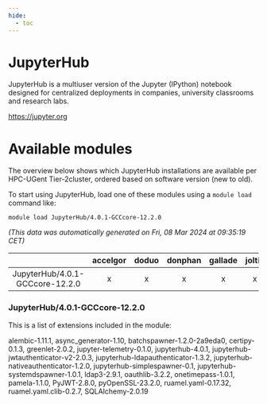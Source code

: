 ```yaml
---
hide:
  - toc
---
```


JupyterHub
==========


JupyterHub is a multiuser version of the Jupyter (IPython) notebook designed for centralized deployments in companies, university classrooms and research labs.

https://jupyter.org
# Available modules


The overview below shows which JupyterHub installations are available per HPC-UGent Tier-2cluster, ordered based on software version (new to old).

To start using JupyterHub, load one of these modules using a `module load` command like:

```shell
module load JupyterHub/4.0.1-GCCcore-12.2.0
```

*(This data was automatically generated on Fri, 08 Mar 2024 at 09:35:19 CET)*  

| |accelgor|doduo|donphan|gallade|joltik|skitty|
| :---: | :---: | :---: | :---: | :---: | :---: | :---: |
|JupyterHub/4.0.1-GCCcore-12.2.0|x|x|x|x|x|x|


### JupyterHub/4.0.1-GCCcore-12.2.0

This is a list of extensions included in the module:

alembic-1.11.1, async_generator-1.10, batchspawner-1.2.0-2a9eda0, certipy-0.1.3, greenlet-2.0.2, jupyter-telemetry-0.1.0, jupyterhub-4.0.1, jupyterhub-jwtauthenticator-v2-2.0.3, jupyterhub-ldapauthenticator-1.3.2, jupyterhub-nativeauthenticator-1.2.0, jupyterhub-simplespawner-0.1, jupyterhub-systemdspawner-1.0.1, ldap3-2.9.1, oauthlib-3.2.2, onetimepass-1.0.1, pamela-1.1.0, PyJWT-2.8.0, pyOpenSSL-23.2.0, ruamel.yaml-0.17.32, ruamel.yaml.clib-0.2.7, SQLAlchemy-2.0.19